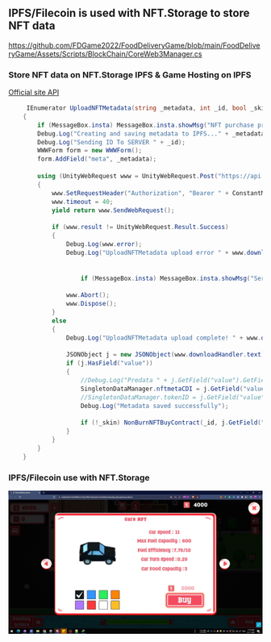 ## IPFS/Filecoin is used with NFT.Storage to store NFT data


https://github.com/FDGame2022/FoodDeliveryGame/blob/main/FoodDeliveryGame/Assets/Scripts/BlockChain/CoreWeb3Manager.cs

### Store NFT data on NFT.Storage IPFS & Game Hosting on IPFS

[Official site API](https://nft.storage/api-docs/)

``` C#
     IEnumerator UploadNFTMetadata(string _metadata, int _id, bool _skin)
    {
        if (MessageBox.insta) MessageBox.insta.showMsg("NFT purchase process started\nThis can up to minute", false);
        Debug.Log("Creating and saving metadata to IPFS..." + _metadata);
        Debug.Log("Sending ID To SERVER " + _id);
        WWWForm form = new WWWForm();
        form.AddField("meta", _metadata);

        using (UnityWebRequest www = UnityWebRequest.Post("https://api.nft.storage/store", form))
        {
            www.SetRequestHeader("Authorization", "Bearer " + ConstantManager.nftStorage_key);
            www.timeout = 40;
            yield return www.SendWebRequest();

            if (www.result != UnityWebRequest.Result.Success)
            {
                Debug.Log(www.error);
                Debug.Log("UploadNFTMetadata upload error " + www.downloadHandler.text);

               
                    if (MessageBox.insta) MessageBox.insta.showMsg("Server error\nPlease try again", true);
                
                www.Abort();
                www.Dispose();
            }
            else
            {
                Debug.Log("UploadNFTMetadata upload complete! " + www.downloadHandler.text);

                JSONObject j = new JSONObject(www.downloadHandler.text);
                if (j.HasField("value"))
                {
                    //Debug.Log("Predata " + j.GetField("value").GetField("ipnft").stringValue);
                    SingletonDataManager.nftmetaCDI = j.GetField("value").GetField("url").stringValue; //ipnft
                    //SingletonDataManager.tokenID = j.GetField("value").GetField("ipnft").stringValue; //ipnft
                    Debug.Log("Metadata saved successfully");
                    
                    if (!_skin) NonBurnNFTBuyContract(_id, j.GetField("value").GetField("url").stringValue);
                }
            }
        }
    }
```
### IPFS/Filecoin use with NFT.Storage 
![NFT.Storage use](/Images/FD5.jpg)
